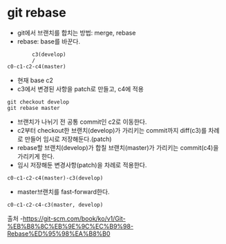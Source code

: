 # git rebase

- git에서 브랜치를 합치는 방법: merge, rebase
- rebase: base를 바꾼다.
````
		c3(develop)
		/
c0-c1-c2-c4(master)
````
- 현재 base c2
- c3에서 변경된 사항을 patch로 만들고, c4에 적용
````
git checkout develop
git rebase master
`````
- 브랜치가 나뉘기 전 공통 commit인 c2로 이동한다.
- c2부터 checkout한 브랜치(develop)가 가리키는 commit까지 diff(c3)를 차례로 만들어 임시로 저장해둔다.(patch)
- rebase할 브랜치(develop)가 합칠 브랜치(master)가 가리키는 commit(c4)을 가리키게 한다.
- 임시 저장해둔 변경사항(patch)을 차례로 적용한다.
````
c0-c1-c2-c4(master)-c3(develop)
````
- master브랜치를 fast-forward한다.
````
c0-c1-c2-c4-c3(master, develop)
````

출처 -https://git-scm.com/book/ko/v1/Git-%EB%B8%8C%EB%9E%9C%EC%B9%98-Rebase%ED%95%98%EA%B8%B0